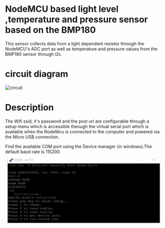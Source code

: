# NodeMCU based light level ,temperature and pressure sensor based on the BMP180
 
 This sensor collects data from a light dependent resistor through the NodeMCU's ADC port as well
 as temperature and pressure values from the BMP180 sensor through i2c.
 
 circuit diagram
 ===============

![circuit](images/circuit.svg)

Description
===========
The Wifi ssid, it's password and the post url are configurable through a setup menu which is 
accessible theough the virtual serial port which is available when the NodeMcu is connected to
the computer and powered via the Micro USB connection. 

Find the available COM port using the Device manager (in windows).The default baud rate is 115200.

![Setup Menu](images/SetupMenu.png?raw=true)



 
 